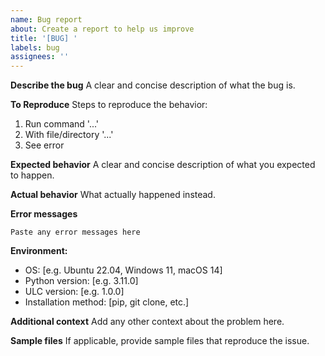 ```yaml
---
name: Bug report
about: Create a report to help us improve
title: '[BUG] '
labels: bug
assignees: ''
---
```


**Describe the bug**
A clear and concise description of what the bug is.

**To Reproduce**
Steps to reproduce the behavior:
1. Run command '...'
2. With file/directory '...'
3. See error

**Expected behavior**
A clear and concise description of what you expected to happen.

**Actual behavior**
What actually happened instead.

**Error messages**
```
Paste any error messages here
```

**Environment:**
 - OS: [e.g. Ubuntu 22.04, Windows 11, macOS 14]
 - Python version: [e.g. 3.11.0]
 - ULC version: [e.g. 1.0.0]
 - Installation method: [pip, git clone, etc.]

**Additional context**
Add any other context about the problem here.

**Sample files**
If applicable, provide sample files that reproduce the issue.